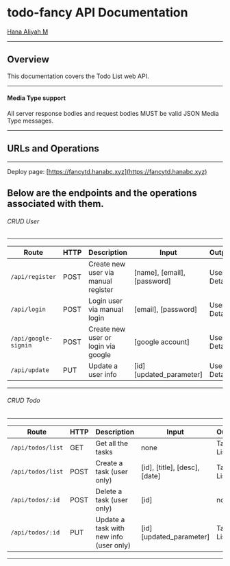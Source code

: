 # todo-fancy API Documentation
[Hana Aliyah M](https://github.com/aliyanamu/ToDo-Fancy)

---
## Overview
This documentation covers the Todo List web API.

---
#### Media Type support
All server response bodies and request bodies MUST be valid JSON Media Type messages.

---
## URLs and Operations
---
Deploy page: [https://fancytd.hanabc.xyz](https://fancytd.hanabc.xyz)

Below are the endpoints and the operations associated with them.
---

###### CRUD User
---
| Route | HTTP | Description | Input | Output |
| ------ | ------ | ------ | ------ | ------ |
| ````/api/register```` | POST | Create new user via manual register | [name], [email], [password] | User Detail
| ````/api/login```` | POST | Login user via manual login | [email], [password] | User Detail
| ````/api/google-signin```` | POST | Create new user or login via google | [google account] | User Detail
| ````/api/update```` | PUT | Update a user info | [id] [updated_parameter] | User Detail

---

###### CRUD Todo
---
| Route | HTTP | Description | Input | Output |
| ------ | ------ | ------ | ------ | ------ |
| ````/api/todos/list```` | GET | Get all the tasks | none | Task List
| ````/api/todos/list```` | POST | Create a task (user only) | [id], [title], [desc], [date] | Task List
| ````/api/todos/:id```` | POST | Delete a task (user only) | [id] | none
| ````/api/todos/:id```` | PUT | Update a task with new info (user only) | [id] [updated_parameter] | Task List

---
